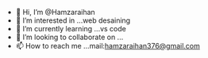 - 👋 Hi, I’m @Hamzaraihan
- 👀 I’m interested in ...web desaining
- 🌱 I’m currently learning ...vs code
- 💞️ I’m looking to collaborate on ...
- 📫 How to reach me ...mail:hamzaraihan376@gmail.com

<!---
Hamzaraihan376/Hamzaraihan376 is a ✨ special ✨ repository because its `README.md` (this file) appears on your GitHub profile.
You can click the Preview link to take a look at your changes.
--->
